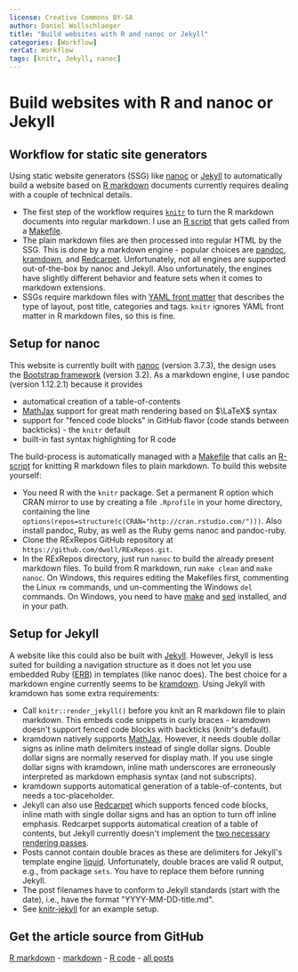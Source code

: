 ```yaml
---
license: Creative Commons BY-SA
author: Daniel Wollschlaeger
title: "Build websites with R and nanoc or Jekyll"
categories: [Workflow]
rerCat: Workflow
tags: [knitr, Jekyll, nanoc]
---
```


Build websites with R and nanoc or Jekyll
=========================

Workflow for static site generators
-------------------------

Using static website generators (SSG) like [nanoc](http://nanoc.ws/) or [Jekyll](http://jekyllrb.com) to automatically build a website based on [R markdown](http://rmarkdown.rstudio.com/) documents currently requires dealing with a couple of technical details.

 * The first step of the workflow requires [`knitr`](http://yihui.name/knitr/) to turn the R markdown documents into regular markdown. I use an [R script](https://github.com/dwoll/RExRepos/blob/master/dwKnit.r) that gets called from a [Makefile](https://github.com/dwoll/RExRepos/blob/master/Rmd/Makefile).
 * The plain markdown files are then processed into regular HTML by the SSG. This is done by a markdown engine - popular choices are [pandoc](http://johnmacfarlane.net/pandoc/), [kramdown](http://kramdown.rubyforge.org/), and [Redcarpet](https://github.com/vmg/redcarpet). Unfortunately, not all engines are supported out-of-the-box by nanoc and Jekyll. Also unfortunately, the engines have slightly different behavior and feature sets when it comes to markdown extensions.
 * SSGs require markdown files with [YAML front matter](https://github.com/mojombo/jekyll/wiki/yaml-front-matter) that describes the type of layout, post title, categories and tags. `knitr` ignores YAML front matter in R markdown files, so this is fine.

Setup for nanoc
-------------------------

This website is currently built with [nanoc](http://nanoc.ws/) (version 3.7.3), the design uses the [Bootstrap framework](http://getbootstrap.com/) (version 3.2). As a markdown engine, I use pandoc (version 1.12.2.1) because it provides

 * automatical creation of a table-of-contents
 * [MathJax](http://www.mathjax.org/) support for great math rendering based on $\LaTeX$ syntax
 * support for "fenced code blocks" in GitHub flavor (code stands between backticks) - the `knitr` default
 * built-in fast syntax highlighting for R code

The build-process is automatically managed with a [Makefile](https://github.com/dwoll/RExRepos/blob/master/Makefile) that calls an [R-script](https://github.com/dwoll/RExRepos/blob/master/dwKnit.r) for knitting R markdown files to plain markdown. To build this website yourself:

 * You need R with the `knitr` package. Set a permanent R option which CRAN mirror to use by creating a file `.Rprofile` in your home directory, containing the line `options(repos=structure(c(CRAN="http://cran.rstudio.com/")))`. Also install pandoc, Ruby, as well as the Ruby gems nanoc and pandoc-ruby.
 * Clone the RExRepos GitHub repository at `https://github.com/dwoll/RExRepos.git`.
 * In the RExRepos directory, just run `nanoc` to build the already present markdown files. To build from R markdown, run `make clean` and `make nanoc`. On Windows, this requires editing the Makefiles first, commenting the Linux `rm` commands, und un-commenting the Windows `del` commands. On Windows, you need to have [make](http://gnuwin32.sourceforge.net/packages/make.htm) and [sed](http://gnuwin32.sourceforge.net/packages/sed.htm) installed, and in your path.

Setup for Jekyll
-------------------------

A website like this could also be built with [Jekyll](http://jekyllrb.com). However, Jekyll is less suited for building a navigation structure as it does not let you use embedded Ruby ([ERB](http://ruby-doc.org/stdlib-1.9.3/libdoc/erb/rdoc/ERB.html)) in templates (like nanoc does). The best choice for a markdown engine currently seems to be [kramdown](http://kramdown.rubyforge.org/). Using Jekyll with kramdown has some extra requirements:

 * Call `knitr::render_jekyll()` before you knit an R markdown file to plain markdown. This embeds code snippets in curly braces - kramdown doesn't support fenced code blocks with backticks (knitr's default).
 * kramdown natively supports [MathJax](http://www.mathjax.org/). However, it needs double dollar signs as inline math delimiters instead of single dollar signs. Double dollar signs are normally reserved for display math. If you use single dollar signs with kramdown, inline math underscores are erroneously interpreted as markdown emphasis syntax (and not subscripts).
 * kramdown supports automatical generation of a table-of-contents, but needs a toc-placeholder.
 * Jekyll can also use [Redcarpet](https://github.com/vmg/redcarpet) which supports fenced code blocks, inline math with single dollar signs and has an option to turn off inline emphasis. Redcarpet supports automatical creation of a table of contents, but Jekyll currently doesn't implement the [two necessary rendering passes](http://dev.af83.com/2012/02/27/howto-extend-the-redcarpet2-markdown-lib.html).
 * Posts cannot contain double braces as these are delimiters for Jekyll's template engine [liquid](http://wiki.shopify.com/UsingLiquid). Unfortunately, double braces are valid R output, e.g., from package `sets`. You have to replace them before running Jekyll.
 * The post filenames have to conform to Jekyll standards (start with the date), i.e., have the format "YYYY-MM-DD-title.md".
 * See [knitr-jekyll](https://github.com/yihui/knitr-jekyll) for an example setup.

Get the article source from GitHub
----------------------------------------------

[R markdown](https://github.com/dwoll/RExRepos/raw/master/Rmd/rerWorkflowJN.Rmd) - [markdown](https://github.com/dwoll/RExRepos/raw/master/md/rerWorkflowJN.md) - [R code](https://github.com/dwoll/RExRepos/raw/master/R/rerWorkflowJN.R) - [all posts](https://github.com/dwoll/RExRepos/)
